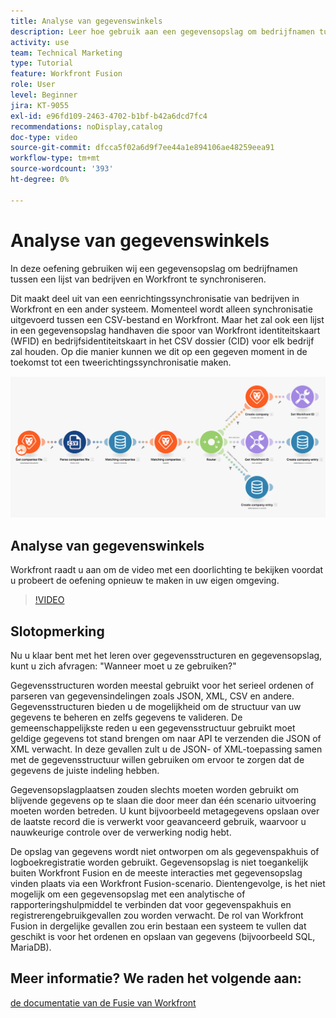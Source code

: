 ```yaml
---
title: Analyse van gegevenswinkels
description: Leer hoe gebruik aan een gegevensopslag om bedrijfnamen tussen een lijst van bedrijven en Workfront te synchroniseren gebruikend  [!DNL Adobe Workfront Fusion].
activity: use
team: Technical Marketing
type: Tutorial
feature: Workfront Fusion
role: User
level: Beginner
jira: KT-9055
exl-id: e96fd109-2463-4702-b1bf-b42a6dcd7fc4
recommendations: noDisplay,catalog
doc-type: video
source-git-commit: dfcca5f02a6d9f7ee44a1e894106ae48259eea91
workflow-type: tm+mt
source-wordcount: '393'
ht-degree: 0%

---
```


# Analyse van gegevenswinkels

In deze oefening gebruiken wij een gegevensopslag om bedrijfnamen tussen een lijst van bedrijven en Workfront te synchroniseren.

Dit maakt deel uit van een eenrichtingssynchronisatie van bedrijven in Workfront en een ander systeem. Momenteel wordt alleen synchronisatie uitgevoerd tussen een CSV-bestand en Workfront. Maar het zal ook een lijst in een gegevensopslag handhaven die spoor van Workfront identiteitskaart (WFID) en bedrijfsidentiteitskaart in het CSV dossier (CID) voor elk bedrijf zal houden. Op die manier kunnen we dit op een gegeven moment in de toekomst tot een tweerichtingssynchronisatie maken.

![ een beeld van een scenario van de Fusie ](assets/data-structures-and-data-stores-2.png)

## Analyse van gegevenswinkels

Workfront raadt u aan om de video met een doorlichting te bekijken voordat u probeert de oefening opnieuw te maken in uw eigen omgeving.

>[!VIDEO](https://video.tv.adobe.com/v/335296/?quality=12&learn=on&enablevpops)



## Slotopmerking

Nu u klaar bent met het leren over gegevensstructuren en gegevensopslag, kunt u zich afvragen: &quot;Wanneer moet u ze gebruiken?&quot;

Gegevensstructuren worden meestal gebruikt voor het serieel ordenen of parseren van gegevensindelingen zoals JSON, XML, CSV en andere. Gegevensstructuren bieden u de mogelijkheid om de structuur van uw gegevens te beheren en zelfs gegevens te valideren. De gemeenschappelijkste reden u een gegevensstructuur gebruikt moet geldige gegevens tot stand brengen om naar API te verzenden die JSON of XML verwacht. In deze gevallen zult u de JSON- of XML-toepassing samen met de gegevensstructuur willen gebruiken om ervoor te zorgen dat de gegevens de juiste indeling hebben.

Gegevensopslagplaatsen zouden slechts moeten worden gebruikt om blijvende gegevens op te slaan die door meer dan één scenario uitvoering moeten worden betreden. U kunt bijvoorbeeld metagegevens opslaan over de laatste record die is verwerkt voor geavanceerd gebruik, waarvoor u nauwkeurige controle over de verwerking nodig hebt.

De opslag van gegevens wordt niet ontworpen om als gegevenspakhuis of logboekregistratie worden gebruikt. Gegevensopslag is niet toegankelijk buiten Workfront Fusion en de meeste interacties met gegevensopslag vinden plaats via een Workfront Fusion-scenario. Dientengevolge, is het niet mogelijk om een gegevensopslag met een analytische of rapporteringshulpmiddel te verbinden dat voor gegevenspakhuis en registrerengebruikgevallen zou worden verwacht. De rol van Workfront Fusion in dergelijke gevallen zou erin bestaan een systeem te vullen dat geschikt is voor het ordenen en opslaan van gegevens (bijvoorbeeld SQL, MariaDB).

## Meer informatie? We raden het volgende aan:

[ de documentatie van de Fusie van Workfront ](https://experienceleague.adobe.com/nl/docs/workfront-fusion/using/get-started-with-fusion/understand-workfront-fusion/workfront-fusion-overview)
